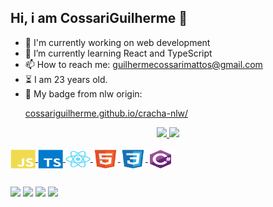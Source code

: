 ## Hi, i am CossariGuilherme 👋

- 🔭 I'm currently working on web development
- 🌱 I’m currently learning React and TypeScript
- 📫 How to reach me: guilhermecossarimattos@gmail.com
- ⏳ I am 23 years old.
- 📛 My badge from nlw origin: <a href="https://cossariguilherme.github.io/cracha-nlw/" target="_blank"><p  target="_blank">cossariguilherme.github.io/cracha-nlw/</p>

<div align="center">
  <a href="https://github.com/CossariGuilherme">
  <img height="180em" src="https://github-readme-stats.vercel.app/api?username=CossariGuilherme&show_icons=true&theme=dracula&include_all_commits=true&count_private=true"/>
  <img height="180em" src="https://github-readme-stats.vercel.app/api/top-langs/?username=CossariGuilherme&layout=compact&langs_count=7&theme=dracula"/>
</div>
  <div style="display: inline_block"><br>
  <img align="center" alt="Cors-Js" height="30" width="40" src="https://raw.githubusercontent.com/devicons/devicon/master/icons/javascript/javascript-plain.svg">
  <img align="center" alt="Cors-Ts" height="30" width="40" src="https://raw.githubusercontent.com/devicons/devicon/master/icons/typescript/typescript-plain.svg">
  <img align="center" alt="Cors-React" height="30" width="40" src="https://raw.githubusercontent.com/devicons/devicon/master/icons/react/react-original.svg">
  <img align="center" alt="Cors-HTML" height="30" width="40" src="https://raw.githubusercontent.com/devicons/devicon/master/icons/html5/html5-original.svg">
  <img align="center" alt="Cors-CSS" height="30" width="40" src="https://raw.githubusercontent.com/devicons/devicon/master/icons/css3/css3-original.svg">
  <img align="center" alt="Cors-Csharp" height="30" width="40" src="https://raw.githubusercontent.com/devicons/devicon/master/icons/csharp/csharp-original.svg">
</div>
  
  ##
  
  <div> 
  <a href="https://instagram.com/guilhermecossari" target="_blank"><img src="https://img.shields.io/badge/-Instagram-%23E4405F?style=for-the-badge&logo=instagram&logoColor=white" target="_blank"></a>
  <a href = "mailto:guilhermecossarimattos@gmail.com"><img src="https://img.shields.io/badge/-Gmail-%23333?style=for-the-badge&logo=gmail&logoColor=white" target="_blank"></a>
  <a href="https://www.linkedin.com/in/guilherme-cossari-26140315b" target="_blank"><img src="https://img.shields.io/badge/-LinkedIn-%230077B5?style=for-the-badge&logo=linkedin&logoColor=white" target="_blank"></a> 
    <a href="https://twitter.com/Cossarigui" target="_blank"><img src="https://img.shields.io/badge/Twitter-1DA1F2?style=for-the-badge&logo=twitter&logoColor=white" target="_blank"></a> 
</div>

<!--   ![Snake animation](https://github.com/rafaballerini/rafaballerini/blob/output/github-contribution-grid-snake.svg) -->
